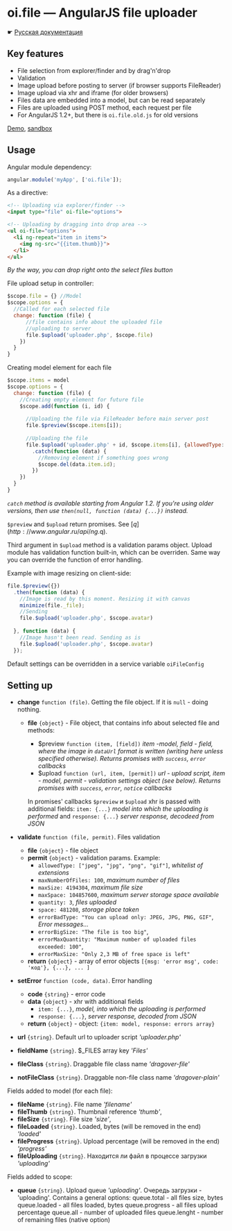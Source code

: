 oi.file — AngularJS file uploader
=======

☛ [Русская документация](https://github.com/tamtakoe/oi.file/wiki/%D0%A0%D1%83%D1%81%D1%81%D0%BA%D0%B0%D1%8F-%D0%B4%D0%BE%D0%BA%D1%83%D0%BC%D0%B5%D0%BD%D1%82%D0%B0%D1%86%D0%B8%D1%8F)

## Key features

* File selection from explorer/finder and by drag'n'drop
* Validation
* Image upload before posting to server (if browser supports FileReader)
* Image upload via xhr and iframe (for older browsers)
* Files data are embedded into a model, but can be read separately
* Files are uploaded using POST method, each request per file
* For AngularJS 1.2+, but there is `oi.file.old.js` for old versions

[Demo](http://tamtakoe.ru/uploader/), [sandbox](http://plnkr.co/edit/HKbvgle4zqfqCKcpLJDi?p=preview)

## Usage

Angular module dependency:
```javascript
angular.module('myApp', ['oi.file']);
```

As a directive:
```html
<!-- Uploading via explorer/finder -->
<input type="file" oi-file="options">

<!-- Uploading by dragging into drop area -->
<ul oi-file="options">
  <li ng-repeat="item in items">
    <img ng-src="{{item.thumb}}"> 
  </li>
</ul>
```
*By the way, you can drop right onto the select files button*

File upload setup in controller:
```javascript
$scope.file = {} //Model
$scope.options = {
  //Called for each selected file
  change: function (file) {
      //file contains info about the uploaded file
      //uploading to server
      file.$upload('uploader.php', $scope.file)
    })
  }
}
```

Creating model element for each file
```javascript
$scope.items = model
$scope.options = {
  change: function (file) {
    //Creating empty element for future file
    $scope.add(function (i, id) {
    
      //Uploading the file via FileReader before main server post
      file.$preview($scope.items[i]);
      
      //Uploading the file
      file.$upload('uploader.php' + id, $scope.items[i], {allowedType: ["jpeg", "jpg", "png"]})
        .catch(function (data) {
          //Removing element if something goes wrong
          $scope.del(data.item.id);
        })
    })
  }
}
```
*`catch` method is available starting from Angular 1.2. If you're using older versions, then use `then(null, function (data) {...})` instead.*

`$preview` and `$upload` return promises. See [$q](http://www.angular.ru/api/ng.$q).

Third argument in `$upload` method is a validation params object.
Upload module has validation function built-in, which can be overriden.
Same way you can override the function of error handling.

Example with image resizing on client-side:
```javascript
file.$preview({})
  .then(function (data) {
    //Image is read by this moment. Resizing it with canvas
    minimize(file._file);
    //Sending
    file.$upload('uploader.php', $scope.avatar)
    
  }, function (data) {
    //Image hasn't been read. Sending as is
    file.$upload('uploader.php', $scope.avatar)
  });
```



Default settings can be overridden in a service variable `oiFileConfig`

## Setting up
- **change** `function (file)`. Getting the file object. If it is `null` - doing nothing.
    - **file** `{object}` - File object, that contains info about selected file and methods: 
       - $preview `function (item, [field])`      *item -model, field - field, where the image in `dataUrl` format is written (writing here unless specified otherwise).
                                                   Returns promises with `success`, `error` callbacks*
       - $upload `function (url, item, [permit])` *url - upload script, item - model, permit - validation settings object (see below).
                                                   Returns promises with `success`, `error`, `notice` callbacks*

       In promises' callbacks `$preview` и `$upload`  xhr is passed with additional fields: 
       `item: {...}`     *model into which the uploading is performed* and
       `response: {...}` *server response, decodeed from JSON*

- **validate** `function (file, permit)`. Files validation
    - **file** `{object}`   - file object
    - **permit** `{object}` - validation params. Example:
        - `allowedType: ["jpeg", "jpg", "png", "gif"]`, *whitelist of extensions*
        - `maxNumberOfFiles: 100`, *maximum number of files*
        - `maxSize: 4194304`,      *maximum file size*
        - `maxSpace: 104857600`,   *maximum server storage space available*
        - `quantity: 3`,           *files uploaded*
        - `space: 481208`,         *storage place taken*
        - `errorBadType: "You can upload only: JPEG, JPG, PNG, GIF"`, *Error messages...*
        - `errorBigSize: "The file is too big"`,
        - `errorMaxQuantity: "Maximum number of uploaded files exceeded: 100"`,
        - `errorMaxSize: "Only 2,3 МB of free space is left"`
    - **return** `{object}` - array of error objects `[{msg: 'error msg', code: 'код'}, {...}, ... ]`

- **setError** `function (code, data)`. Error handling
    - **code** `{string}` - error code
    - **data** `{object}` - xhr with additional fields
        - `item: {...}`,     *model, into which the uploading is performed*
        - `response: {...}`, *server response, decoded from JSON*
    - **return** `{object}` - object: `{item: model, response: errors array}`

- **url** `{string}`.          Default url to uploader script *'uploader.php'*
- **fieldName** `{string}`.    $_FILES array key *'Files'*
- **fileClass** `{string}`.    Draggable file class name *'dragover-file'*
- **notFileClass** `{string}`. Draggable non-file class name *'dragover-plain'*

Fields added to model (for each file):
- **fileName** `{string}`.      File name *'filename'*
- **fileThumb** `{string}`.     Thumbnail reference *'thumb'*,
- **fileSize** `{string}`.      File size *'size'*,
- **fileLoaded** `{string}`.    Loaded, bytes (will be removed in the end) *'loaded'*
- **fileProgress** `{string}`.  Upload percentage (will be removed in the end) *'progress'*
- **fileUploading** `{string}`. Находится ли файл в процессе загрузки *'uploading'*

Fields added to scope:
- **queue** `{string}`. Upload queue *'uploading'*. Очередь загрузки - 'uploading'. Contains a general options:
                 queue.total    - all files size, bytes
                 queue.loaded   - all files loaded, bytes
                 queue.progress - all files upload percentage
                 queue.all      - number of uploaded files
                 queue.lenght   - number of remaining files (native option)
